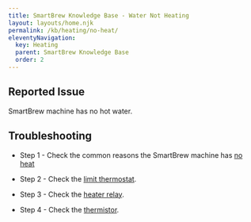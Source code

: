 ```yaml
---
title: SmartBrew Knowledge Base - Water Not Heating
layout: layouts/home.njk
permalink: /kb/heating/no-heat/
eleventyNavigation:
  key: Heating
  parent: SmartBrew Knowledge Base
  order: 2
---
```

## Reported Issue

SmartBrew machine has no hot water.

## Troubleshooting

- Step 1 - Check the common reasons the SmartBrew machine has [no heat](/kb/heating/no-hot-water/)

- Step 2 - Check the [limit thermostat](/kb/heating/check-limit/).

- Step 3 - Check the [heater relay](/kb/heating/check-heater-relay/).

- Step 4 - Check the [thermistor](/kb/heating/check-thermistor-malfunction/).